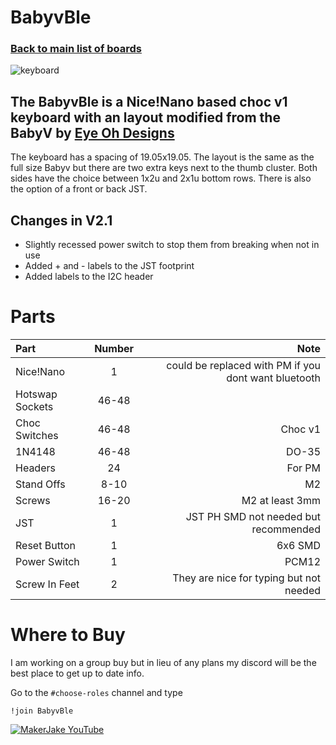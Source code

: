 # BabyvBle
### [Back to main list of boards](https://github.com/MakerJake01/MakerJakes-keyboards) 
![keyboard](https://i.imgur.com/8DEd4Qf.jpg)
## The BabyvBle is a Nice!Nano based choc v1 keyboard with an layout modified from the BabyV by [Eye Oh Designs](https://www.instagram.com/eyeohdesigns/?hl=en)

The keyboard has a spacing of 19.05x19.05. The layout is the same as the full size Babyv but there are two extra keys next to the thumb cluster. Both sides have the choice between 1x2u and 2x1u bottom rows. There is also the option of a front or back JST. 

## Changes in V2.1
- Slightly recessed power switch to stop them from breaking when not in use 
- Added + and - labels to the JST footprint 
- Added labels to the I2C header

# Parts
| Part        | Number      | Note |
| :---        |    :----:   |          ---: |
| Nice!Nano   | 1           | could be replaced with PM if you dont want bluetooth |
| Hotswap Sockets | 46-48  | |
| Choc Switches |46-48 |Choc v1 |
| 1N4148   | 46-48        | DO-35      |
| Headers  | 24 | For PM |
| Stand Offs | 8-10 | M2 |
| Screws | 16-20 | M2 at least 3mm | 
| JST | 1 | JST PH SMD not needed but recommended |
| Reset Button | 1 | 6x6 SMD | 
| Power Switch | 1 | PCM12 | 
| Screw In Feet | 2 | They are nice for typing but not needed | 

# Where to Buy 
I am working on a group buy but in lieu of any plans my discord will be the best place to get up to date info. 

Go to the `#choose-roles` channel and type 
~~~
!join BabyvBle
~~~

[![MakerJake YouTube](https://img.shields.io/badge/Discord-5865F2?style=for-the-badge&logo=discord&logoColor=white)](https://discord.gg/ktUDJ3w) 
